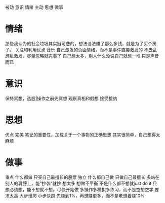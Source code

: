 被动 意识 情绪 
主动 思想 做事
# 情绪
那些我认为的社会垃圾其实挺可悲的，想法设法赚了那么多钱，就是为了买个房子。
关注和利用优点
音乐
自己激发的负面情绪，而不是事件直接激发的
	不去乱想乱激发，尽量忽略就完事了
	自己想太多，别人什么没说自己就想一堆
	只是声音而已
# 意识
保持冥想，选股|操作之前先冥想
观察真相和假想
接受接纳
# 思想
优点
完美
笔记的重要性，加载关于一个事物的正确思想
其实很简单，自己想得太麻烦
# 做事
重点 什么都做
	只买自己最擅长的股票
独立 什么都自己做
	只做自己最擅长
	多站在别人的肩膀上，能"抄袭"就抄
想太多 想做不平衡
	不是什么都不想就just do it
	只想必须想，能不想就不想，尽快开始做
	多操作多模拟多练习，而不是空想空学
要求太高 大步慢爬
	小步快跑
	先赚到1%，再想赚更多，而不是老想着赚10%